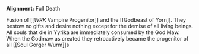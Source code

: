**Alignment:** Full Death

Fusion of [[_WRK_ Vampire Progenitor]] and the [[Godbeast of Yorn]]. They bestow no gifts and desire nothing except for the demise of all living beings. All souls that die in Yyrika are immediately consumed by the God Maw.
When the Godmaw as created they retroactively became the progenitor of all [[Soul Gorger Wurm]]s